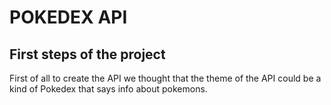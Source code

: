 # POKEDEX API

## First steps of the project

First of all to create the API we thought that the theme of the API could be a kind of Pokedex that says info about pokemons. 

